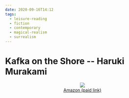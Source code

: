 ```yaml
---
date: 2020-09-16T14:12
tags:
  - leisure-reading
  - fiction
  - contemporary
  - magical-realism
  - surrealism
---
```


# Kafka on the Shore -- Haruki Murakami

<div align="center">
  <a href="https://www.amazon.com/Kafka-Shore-Haruki-Murakami/dp/1400079276/ref=as_li_ss_il?crid=B3F7ELXAKMAV&dchild=1&keywords=kafka+on+the+shore&qid=1600290683&sprefix=Kafka+on+the+shore,aps,248&sr=8-1&linkCode=li2&tag=lennytruong-20&linkId=4713672ae2d0b8ebe0149f725054cb14&language=en_US">
    <img src="https://m.media-amazon.com/images/I/41EVg-wdnHL._SL160_.jpg">
  </a>
  <br>
  <a href="https://www.amazon.com/Kafka-Shore-Haruki-Murakami/dp/1400079276/ref=as_li_ss_tl?crid=B3F7ELXAKMAV&dchild=1&keywords=kafka+on+the+shore&qid=1600290683&sprefix=Kafka+on+the+shore,aps,248&sr=8-1&linkCode=ll1&tag=lennytruong-20&linkId=b4f5feb23e0ff2339d0ecb2f3e46e48e&language=en_US">
    Amazon (paid link)
  </a>
</div>
